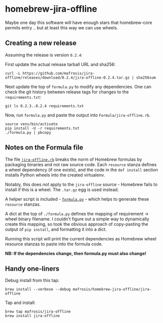 # homebrew-jira-offline

Maybe one day this software will have enough stars that homebrew-core permits entry .. but at least
this way we can use wheels.


## Creating a new release

Assuming the release is version `0.2.4`:

First update the actual release tarball URL and sha256:

```
curl -L https://github.com/mafrosis/jira-offline/releases/download/0.2.4/jira-offline-0.2.4.tar.gz | sha256sum
```

Next update the top of `formula.py` to modify any dependencies. One can check the git history between
release tags for changes to the `requirements.txt`:

```
git ls 0.2.3..0.2.4 requirements.txt
```

Now, run `formula.py` and paste the output into `Formula/jira-offline.rb`.

```
source venv/bin/activate
pip install -U -r requirements.txt
./formula.py | pbcopy
```


## Notes on the Formula file

The file [`jira-offline.rb`](./Formula/jira-offline.rb) breaks the norm of Homebrew formulas by
packaging binaries and not raw source code. Each `resource` stanza defines a wheel dependency (if one
exists), and the code in the `def install` section installs Python wheels into the created
virtualenv.

Notably, this does _not_ apply to the `jira-offline` source - Homebrew fails to install if this is
a wheel. The `.tar.gz` egg is used instead.

A helper script is included - [`formula.py`](./formula.py) - which helps to generate these
`resource` stanzas.

A dict at the top of `./formula.py` defines the mapping of requirement -> wheel binary filename. I
couldn't figure out a simple way to dynamically create this mapping, so took the obvious approach
of copy-pasting the output of `pip install`, and formatting it into a dict.

Running this script will print the current dependencies as Homebrew wheel resource stanzas to paste
into the formula code.

**NB: If the dependencies change, then formula.py must also change!**


## Handy one-liners

Debug install from this tap:

    brew install --verbose --debug mafrosis/homebrew-jira-offline/jira-offline

Tap and install:

    brew tap mafrosis/jira-offline
    brew install jira-offline
